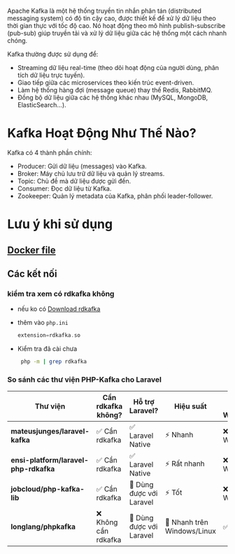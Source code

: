 Apache Kafka là một hệ thống truyền tin nhắn phân tán (distributed messaging system) có độ tin cậy cao, được thiết kế để xử lý dữ liệu theo thời gian thực với tốc độ cao. Nó hoạt động theo mô hình publish-subscribe (pub-sub) giúp truyền tải và xử lý dữ liệu giữa các hệ thống một cách nhanh chóng.

Kafka thường được sử dụng để:

- Streaming dữ liệu real-time (theo dõi hoạt động của người dùng, phân tích dữ liệu trực tuyến).
- Giao tiếp giữa các microservices theo kiến trúc event-driven.
- Làm hệ thống hàng đợi (message queue) thay thế Redis, RabbitMQ.
- Đồng bộ dữ liệu giữa các hệ thống khác nhau (MySQL, MongoDB, ElasticSearch…).

# Kafka Hoạt Động Như Thế Nào?

Kafka có 4 thành phần chính:

- Producer: Gửi dữ liệu (messages) vào Kafka.
- Broker: Máy chủ lưu trữ dữ liệu và quản lý streams.
- Topic: Chủ đề mà dữ liệu được gửi đến.
- Consumer: Đọc dữ liệu từ Kafka.
- Zookeeper: Quản lý metadata của Kafka, phân phối leader-follower.

# Lưu ý khi sử dụng

## [Docker file](./docker-compose.yml)

## Các kết nối

### kiểm tra xem có rdkafka không

- nếu ko có [Download rdkafka](https://pecl.php.net/package/rdkafka/6.0.5/windows)

- thêm vào `php.ini`

  ```php
  extension=rdkafka.so
  ```

- Kiểm tra đã cài chưa
  ```sh
   php -m | grep rdkafka
  ```

###  So sánh các thư viện PHP-Kafka cho Laravel

| **Thư viện** | **Cần rdkafka không?** | **Hỗ trợ Laravel?** | **Hiệu suất** | **Dễ cài trên Windows?** | **Dùng khi nào?** |
|-------------|------------------|-------------------|------------|------------------|-------------------|
| **mateusjunges/laravel-kafka** | ✅ Cần rdkafka | ✅ Laravel Native | ⚡ Nhanh | ❌ Khó trên Windows | Khi bạn cần tích hợp chặt với Laravel |
| **ensi-platform/laravel-php-rdkafka** | ✅ Cần rdkafka | ✅ Laravel Native | ⚡ Rất nhanh | ❌ Khó trên Windows | Khi bạn cần quản lý Kafka trong `config/kafka.php` |
| **jobcloud/php-kafka-lib** | ✅ Cần rdkafka | 🔸 Dùng được với Laravel | ⚡ Tốt | ❌ Khó trên Windows | Khi muốn có nhiều cấu hình linh hoạt |
| **longlang/phpkafka** | ❌ Không cần rdkafka | 🔸 Dùng được với Laravel | 🚀 Nhanh trên Windows/Linux | ✅ Dễ cài | Khi bạn cần đơn giản, không muốn cài `rdkafka` |


